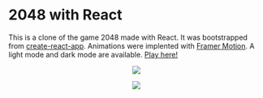 
# 2048 with React

This is a clone of the game 2048 made with React. It was bootstrapped from <a href="https://github.com/facebook/create-react-app">create-react-app</a>. Animations were implented with <a href="https://www.framer.com/motion/">Framer Motion</a>. A light mode and dark mode are available. <a href="https://sandylcruz.github.io/2048/">Play here!</a>

<p align="center">
<img src="https://user-images.githubusercontent.com/60662264/120948951-3cd96000-c6f8-11eb-8935-a212332cd5ab.gif" /)
</p>

<p align="center">
<img src="https://user-images.githubusercontent.com/60662264/121050212-3e913b00-c76d-11eb-9266-a204ba0aef2b.gif" />
</p>
